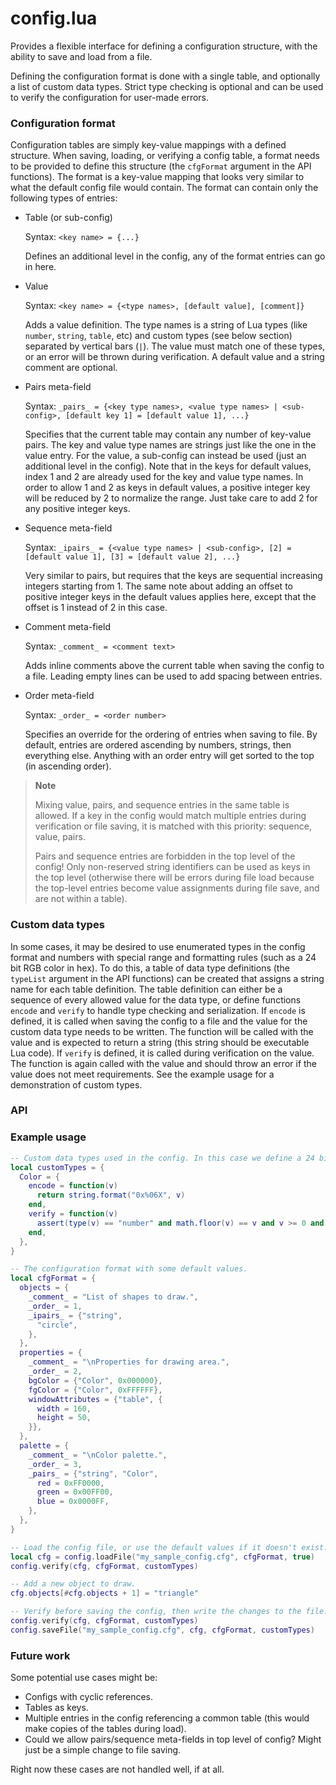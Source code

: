 # config.lua

Provides a flexible interface for defining a configuration structure, with the ability to save and load from a file.

Defining the configuration format is done with a single table, and optionally a list of custom data types. Strict type checking is optional and can be used to verify the configuration for user-made errors.

### Configuration format

Configuration tables are simply key-value mappings with a defined structure. When saving, loading, or verifying a config table, a format needs to be provided to define this structure (the `cfgFormat` argument in the API functions). The format is a key-value mapping that looks very similar to what the default config file would contain. The format can contain only the following types of entries:

* Table (or sub-config)

  Syntax: `<key name> = {...}`
  
  Defines an additional level in the config, any of the format entries can go in here.

* Value

  Syntax: `<key name> = {<type names>, [default value], [comment]}`
  
  Adds a value definition. The type names is a string of Lua types (like `number`, `string`, `table`, etc) and custom types (see below section) separated by vertical bars (`|`). The value must match one of these types, or an error will be thrown during verification. A default value and a string comment are optional.

* Pairs meta-field

  Syntax: `_pairs_ = {<key type names>, <value type names> | <sub-config>, [default key 1] = [default value 1], ...}`
  
  Specifies that the current table may contain any number of key-value pairs. The key and value type names are strings just like the one in the value entry. For the value, a sub-config can instead be used (just an additional level in the config). Note that in the keys for default values, index 1 and 2 are already used for the key and value type names. In order to allow 1 and 2 as keys in default values, a positive integer key will be reduced by 2 to normalize the range. Just take care to add 2 for any positive integer keys.

* Sequence meta-field

  Syntax: `_ipairs_ = {<value type names> | <sub-config>, [2] = [default value 1], [3] = [default value 2], ...}`
  
  Very similar to pairs, but requires that the keys are sequential increasing integers starting from 1. The same note about adding an offset to positive integer keys in the default values applies here, except that the offset is 1 instead of 2 in this case.

* Comment meta-field

  Syntax: `_comment_ = <comment text>`
  
  Adds inline comments above the current table when saving the config to a file. Leading empty lines can be used to add spacing between entries.

* Order meta-field

  Syntax: `_order_ = <order number>`
  
  Specifies an override for the ordering of entries when saving to file. By default, entries are ordered ascending by numbers, strings, then everything else. Anything with an order entry will get sorted to the top (in ascending order).

> **Note**
> 
> Mixing value, pairs, and sequence entries in the same table is allowed. If a key in the config would match multiple entries during verification or file saving, it is matched with this priority: sequence, value, pairs.
> 
> Pairs and sequence entries are forbidden in the top level of the config! Only non-reserved string identifiers can be used as keys in the top level (otherwise there will be errors during file load because the top-level entries become value assignments during file save, and are not within a table).

### Custom data types

In some cases, it may be desired to use enumerated types in the config format and numbers with special range and formatting rules (such as a 24 bit RGB color in hex). To do this, a table of data type definitions (the `typeList` argument in the API functions) can be created that assigns a string name for each table definition. The table definition can either be a sequence of every allowed value for the data type, or define functions `encode` and `verify` to handle type checking and serialization. If `encode` is defined, it is called when saving the config to a file and the value for the custom data type needs to be written. The function will be called with the value and is expected to return a string (this string should be executable Lua code). If `verify` is defined, it is called during verification on the value. The function is again called with the value and should throw an error if the value does not meet requirements. See the example usage for a demonstration of custom types.

### API

<!-- SIMPLE-DOC:START (FILE:../libconfig/config.lua) -->
<!-- SIMPLE-DOC:END -->

### Example usage

```lua
-- Custom data types used in the config. In this case we define a 24 bit RGB color value.
local customTypes = {
  Color = {
    encode = function(v)
      return string.format("0x%06X", v)
    end,
    verify = function(v)
      assert(type(v) == "number" and math.floor(v) == v and v >= 0 and v <= 0xFFFFFF, "provided Color must be a 24 bit integer value.")
    end,
  },
}

-- The configuration format with some default values.
local cfgFormat = {
  objects = {
    _comment_ = "List of shapes to draw.",
    _order_ = 1,
    _ipairs_ = {"string",
      "circle",
    },
  },
  properties = {
    _comment_ = "\nProperties for drawing area.",
    _order_ = 2,
    bgColor = {"Color", 0x000000},
    fgColor = {"Color", 0xFFFFFF},
    windowAttributes = {"table", {
      width = 160,
      height = 50,
    }},
  },
  palette = {
    _comment_ = "\nColor palette.",
    _order_ = 3,
    _pairs_ = {"string", "Color",
      red = 0xFF0000,
      green = 0x00FF00,
      blue = 0x0000FF,
    },
  },
}

-- Load the config file, or use the default values if it doesn't exist.
local cfg = config.loadFile("my_sample_config.cfg", cfgFormat, true)
config.verify(cfg, cfgFormat, customTypes)

-- Add a new object to draw.
cfg.objects[#cfg.objects + 1] = "triangle"

-- Verify before saving the config, then write the changes to the file.
config.verify(cfg, cfgFormat, customTypes)
config.saveFile("my_sample_config.cfg", cfg, cfgFormat, customTypes)
```

### Future work

Some potential use cases might be:

* Configs with cyclic references.
* Tables as keys.
* Multiple entries in the config referencing a common table (this would make copies of the tables during load).
* Could we allow pairs/sequence meta-fields in top level of config? Might just be a simple change to file saving.

Right now these cases are not handled well, if at all.
